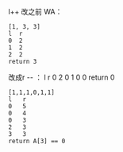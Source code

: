 l++ 改之前 WA：

    [1, 3, 3]
    l  r
    0  2
    1  2
    2  2
    return 3

改成r -- ：
    l  r
    0  2
    0  1
    0  0
    return 0

    [1,1,1,0,1,1]
    l   r
    0   5
    0   4
    0   3
    2   3
    3   3
    return A[3] == 0

